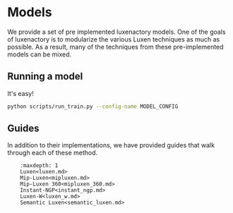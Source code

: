 # Models

We provide a set of pre implemented luxenactory models. One of the goals of luxenactory is to modularize the various Luxen techniques as much as possible. As a result, many of the techniques from these pre-implemented models can be mixed.

## Running a model

It's easy!

```bash
python scripts/run_train.py --config-name MODEL_CONFIG
```

## Guides

In addition to their implementations, we have provided guides that walk through each of these method.

```{toctree}
    :maxdepth: 1
    Luxen<luxen.md>
    Mip-Luxen<mipluxen.md>
    Mip-Luxen 360<mipluxen_360.md>
    Instant-NGP<instant_ngp.md>
    Luxen-W<luxen_w.md>
    Semantic Luxen<semantic_luxen.md>
```
